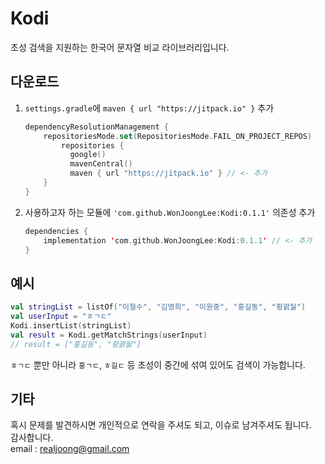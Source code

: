 # Kodi
초성 검색을 지원하는 한국어 문자열 비교 라이브러리입니다.

## 다운로드
1. `settings.gradle`에 `maven { url "https://jitpack.io" }` 추가
   ```kotlin
   dependencyResolutionManagement {  
       repositoriesMode.set(RepositoriesMode.FAIL_ON_PROJECT_REPOS)  
           repositories {  
             google()  
             mavenCentral()  
             maven { url "https://jitpack.io" } // <- 추가
       }
   }
   ```
2. 사용하고자 하는 모듈에 `'com.github.WonJoongLee:Kodi:0.1.1'` 의존성 추가
   ```kotlin
   dependencies {  
       implementation 'com.github.WonJoongLee:Kodi:0.1.1' // <- 추가
   }
   ```

## 예시
```kotlin
val stringList = listOf("이철수", "김영희", "이원중", "홍길동", "황괅뒳")
val userInput = "ㅎㄱㄷ"
Kodi.insertList(stringList)
val result = Kodi.getMatchStrings(userInput)
// result = ["홍길동", "황괅뒳"]
```
`ㅎㄱㄷ` 뿐만 아니라 `홍ㄱㄷ`, `ㅎ길ㄷ` 등 초성이 중간에 섞여 있어도 검색이 가능합니다.

## 기타
혹시 문제를 발견하시면 개인적으로 연락을 주셔도 되고, 이슈로 남겨주셔도 됩니다.<br>
감사합니다.<br>
email : realjoong@gmail.com